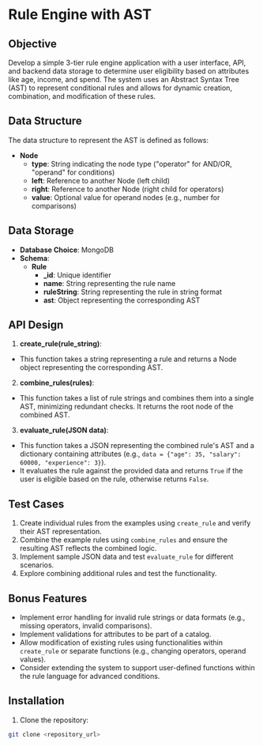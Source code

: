# Rule Engine with AST

## Objective
Develop a simple 3-tier rule engine application with a user interface, API, and backend data storage to determine user eligibility based on attributes like age, income, and spend. The system uses an Abstract Syntax Tree (AST) to represent conditional rules and allows for dynamic creation, combination, and modification of these rules.

## Data Structure
The data structure to represent the AST is defined as follows:

- **Node**
  - **type**: String indicating the node type ("operator" for AND/OR, "operand" for conditions)
  - **left**: Reference to another Node (left child)
  - **right**: Reference to another Node (right child for operators)
  - **value**: Optional value for operand nodes (e.g., number for comparisons)

## Data Storage
- **Database Choice**: MongoDB
- **Schema**:
  - **Rule**
    - **_id**: Unique identifier
    - **name**: String representing the rule name
    - **ruleString**: String representing the rule in string format
    - **ast**: Object representing the corresponding AST


## API Design
1. **create_rule(rule_string)**: 
- This function takes a string representing a rule and returns a Node object representing the corresponding AST.

2. **combine_rules(rules)**: 
- This function takes a list of rule strings and combines them into a single AST, minimizing redundant checks. It returns the root node of the combined AST.

3. **evaluate_rule(JSON data)**: 
- This function takes a JSON representing the combined rule's AST and a dictionary containing attributes (e.g., `data = {"age": 35, "salary": 60000, "experience": 3}`).
- It evaluates the rule against the provided data and returns `True` if the user is eligible based on the rule, otherwise returns `False`.

## Test Cases
1. Create individual rules from the examples using `create_rule` and verify their AST representation.
2. Combine the example rules using `combine_rules` and ensure the resulting AST reflects the combined logic.
3. Implement sample JSON data and test `evaluate_rule` for different scenarios.
4. Explore combining additional rules and test the functionality.

## Bonus Features
- Implement error handling for invalid rule strings or data formats (e.g., missing operators, invalid comparisons).
- Implement validations for attributes to be part of a catalog.
- Allow modification of existing rules using functionalities within `create_rule` or separate functions (e.g., changing operators, operand values).
- Consider extending the system to support user-defined functions within the rule language for advanced conditions.

## Installation
1. Clone the repository:
```bash
git clone <repository_url>

